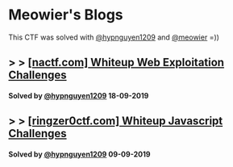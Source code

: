 # Meowier's Blogs
This CTF was solved with [@hypnguyen1209](https://github.com/hypnguyen1209) and [@meowier](https://github.com/meowier) =))

## > > [[nactf.com] Whiteup Web Exploitation Challenges](nactf-writeup-challages-2019)
 #### Solved by [@hypnguyen1209](https://github.com/hypnguyen1209) 18-09-2019 
 
## > > [[ringzer0ctf.com] Whiteup Javascript Challenges](ringzer0ctf-com-whiteup-js-challenges2019)
#### Solved by [@hypnguyen1209](https://github.com/hypnguyen1209) 09-09-2019 




